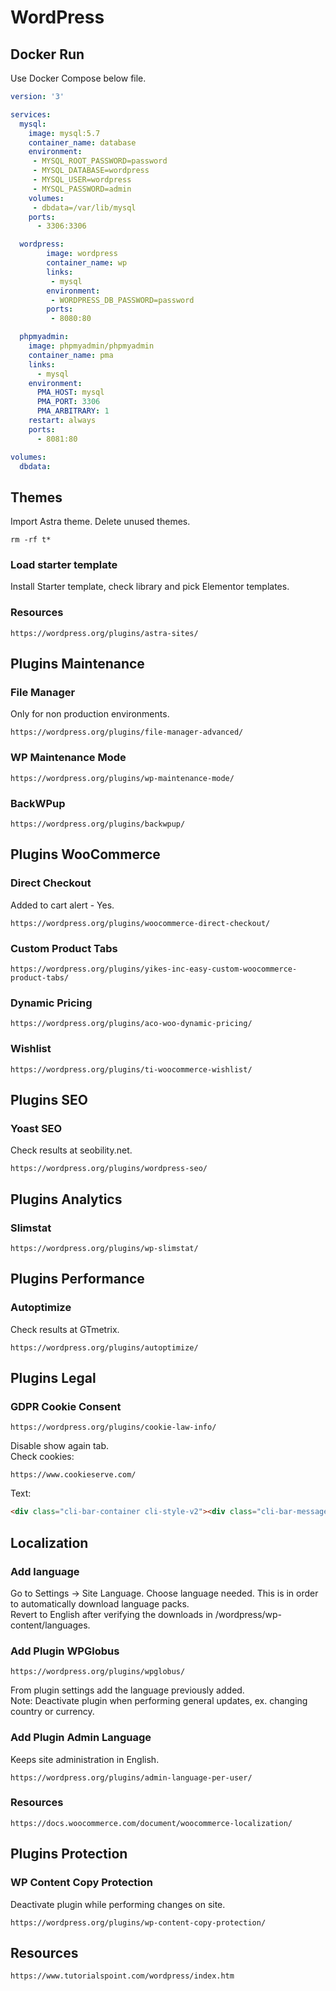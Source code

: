 # WordPress
## Docker Run
Use Docker Compose below file.
```yaml
version: '3'

services:  
  mysql:
    image: mysql:5.7
    container_name: database
    environment:
     - MYSQL_ROOT_PASSWORD=password
     - MYSQL_DATABASE=wordpress
     - MYSQL_USER=wordpress
     - MYSQL_PASSWORD=admin
    volumes:
     - dbdata=/var/lib/mysql
    ports:
      - 3306:3306

  wordpress:
        image: wordpress
        container_name: wp
        links:
         - mysql
        environment:
         - WORDPRESS_DB_PASSWORD=password
        ports:
         - 8080:80

  phpmyadmin:
    image: phpmyadmin/phpmyadmin
    container_name: pma
    links:
      - mysql
    environment:
      PMA_HOST: mysql
      PMA_PORT: 3306
      PMA_ARBITRARY: 1
    restart: always
    ports:
      - 8081:80

volumes:
  dbdata:
```

## Themes
Import Astra theme. Delete unused themes.
```
rm -rf t*
```
### Load starter template
Install Starter template, check library and pick Elementor templates.
### Resources
```
https://wordpress.org/plugins/astra-sites/
```

## Plugins Maintenance
### File Manager
Only for non production environments.
```
https://wordpress.org/plugins/file-manager-advanced/
```

### WP Maintenance Mode
```
https://wordpress.org/plugins/wp-maintenance-mode/
```

### BackWPup
```
https://wordpress.org/plugins/backwpup/
```

## Plugins WooCommerce
### Direct Checkout
Added to cart alert - Yes.
```
https://wordpress.org/plugins/woocommerce-direct-checkout/
```
### Custom Product Tabs
```
https://wordpress.org/plugins/yikes-inc-easy-custom-woocommerce-product-tabs/
```

### Dynamic Pricing
```
https://wordpress.org/plugins/aco-woo-dynamic-pricing/
```

### Wishlist
```
https://wordpress.org/plugins/ti-woocommerce-wishlist/
```

## Plugins SEO
### Yoast SEO
Check results at seobility.net.
```
https://wordpress.org/plugins/wordpress-seo/
```

## Plugins Analytics
### Slimstat
```
https://wordpress.org/plugins/wp-slimstat/
```

## Plugins Performance
### Autoptimize
Check results at GTmetrix.
```
https://wordpress.org/plugins/autoptimize/
```

## Plugins Legal
### GDPR Cookie Consent
```
https://wordpress.org/plugins/cookie-law-info/
```
Disable show again tab.<br/>
Check cookies:
```
https://www.cookieserve.com/
```
Text:
```html
<div class="cli-bar-container cli-style-v2"><div class="cli-bar-message">Utilizăm cookie-uri si alte tehnologii similare pentru a imbunatati experienta dumneavoastră. de navigare si functionalitatea site-ului nostru. Continuarea navigarii implica acceptarea lor. </div><div class="cli-bar-btn_container">[cookie_settings margin="0px 10px 0px 5px"][cookie_button]</div></div>
```

## Localization
### Add language 
Go to Settings -> Site Language. Choose language needed. This is in order to automatically download language packs.<br/>
Revert to English after verifying the downloads in /wordpress/wp-content/languages.

### Add Plugin WPGlobus
```
https://wordpress.org/plugins/wpglobus/
```
From plugin settings add the language previously added.<br/>
Note: Deactivate plugin when performing general updates, ex. changing country or currency.

### Add Plugin Admin Language
Keeps site administration in English.
```
https://wordpress.org/plugins/admin-language-per-user/
```

### Resources
```
https://docs.woocommerce.com/document/woocommerce-localization/
```

## Plugins Protection
### WP Content Copy Protection
Deactivate plugin while performing changes on site.
```
https://wordpress.org/plugins/wp-content-copy-protection/
```

## Resources
```
https://www.tutorialspoint.com/wordpress/index.htm
```
